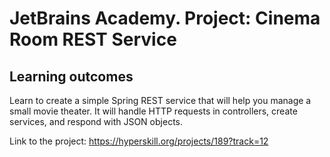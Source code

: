 # JetBrains Academy. Project: Cinema Room REST Service

## Learning outcomes
Learn to create a simple Spring REST service that will help you manage a small movie theater. It will handle HTTP requests in controllers, create services, and respond with JSON objects.

Link to the project: https://hyperskill.org/projects/189?track=12
